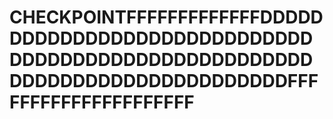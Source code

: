# CHECKPOINTFFFFFFFFFFFFFDDDDDDDDDDDDDDDDDDDDDDDDDDDDDDDDDDDDDDDDDDDDDDDDDDDDDDDDDDDDDDDDDDDDDDDDDDDFFFFFFFFFFFFFFFFFFFFF
